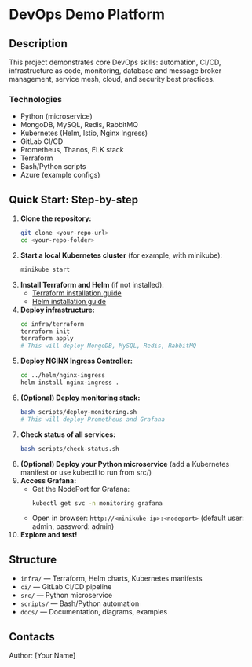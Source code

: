 # DevOps Demo Platform

## Description
This project demonstrates core DevOps skills: automation, CI/CD, infrastructure as code, monitoring, database and message broker management, service mesh, cloud, and security best practices.

### Technologies
- Python (microservice)
- MongoDB, MySQL, Redis, RabbitMQ
- Kubernetes (Helm, Istio, Nginx Ingress)
- GitLab CI/CD
- Prometheus, Thanos, ELK stack
- Terraform
- Bash/Python scripts
- Azure (example configs)

## Quick Start: Step-by-step
1. **Clone the repository:**
   ```bash
   git clone <your-repo-url>
   cd <your-repo-folder>
   ```
2. **Start a local Kubernetes cluster** (for example, with minikube):
   ```bash
   minikube start
   ```
3. **Install Terraform and Helm** (if not installed):
   - [Terraform installation guide](https://developer.hashicorp.com/terraform/tutorials/aws-get-started/install-cli)
   - [Helm installation guide](https://helm.sh/docs/intro/install/)
4. **Deploy infrastructure:**
   ```bash
   cd infra/terraform
   terraform init
   terraform apply
   # This will deploy MongoDB, MySQL, Redis, RabbitMQ
   ```
5. **Deploy NGINX Ingress Controller:**
   ```bash
   cd ../helm/nginx-ingress
   helm install nginx-ingress .
   ```
6. **(Optional) Deploy monitoring stack:**
   ```bash
   bash scripts/deploy-monitoring.sh
   # This will deploy Prometheus and Grafana
   ```
7. **Check status of all services:**
   ```bash
   bash scripts/check-status.sh
   ```
8. **(Optional) Deploy your Python microservice** (add a Kubernetes manifest or use kubectl to run from src/)
9. **Access Grafana:**
   - Get the NodePort for Grafana:
     ```bash
     kubectl get svc -n monitoring grafana
     ```
   - Open in browser: `http://<minikube-ip>:<nodeport>` (default user: admin, password: admin)
10. **Explore and test!**

## Structure
- `infra/` — Terraform, Helm charts, Kubernetes manifests
- `ci/` — GitLab CI/CD pipeline
- `src/` — Python microservice
- `scripts/` — Bash/Python automation
- `docs/` — Documentation, diagrams, examples

## Contacts
Author: [Your Name]
